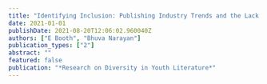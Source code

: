 ```yaml
---
title: "Identifying Inclusion: Publishing Industry Trends and the Lack Of# OwnVoices Australian Young Adult Fiction"
date: 2021-01-01
publishDate: 2021-08-20T12:06:02.960040Z
authors: ["E Booth", "Bhuva Narayan"]
publication_types: ["2"]
abstract: ""
featured: false
publication: "*Research on Diversity in Youth Literature*"
---
```


